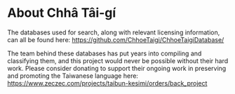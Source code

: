 # About Chhâ Tâi-gí

The databases used for search, along with relevant licensing information, can all be found here: <https://github.com/ChhoeTaigi/ChhoeTaigiDatabase/>

The team behind these databases has put years into compiling and classifying them, and this project would never be possible without their hard work. Please consider donating to support their ongoing work in preserving and promoting the Taiwanese language here: <https://www.zeczec.com/projects/taibun-kesimi/orders/back_project>
